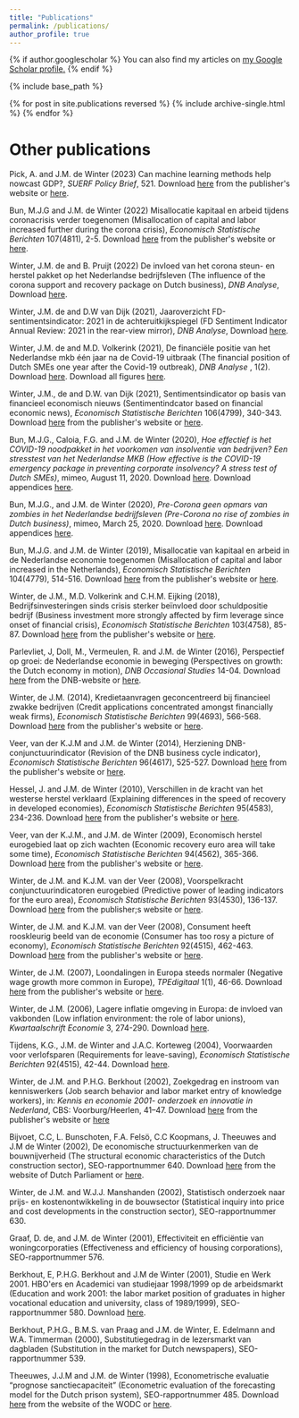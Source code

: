 ```yaml
---
title: "Publications"
permalink: /publications/
author_profile: true
---
```


{% if author.googlescholar %}
  You can also find my articles on <u><a href="{{author.googlescholar}}">my Google Scholar profile</a>.</u>
{% endif %}

{% include base_path %}

{% for post in site.publications reversed %}
  {% include archive-single.html %}
{% endfor %}

Other publications
=====

Pick, A. and J.M. de Winter (2023) Can machine learning methods help nowcast GDP?, <i> SUERF Policy Brief</i>, 521. Download [here](https://www.suerf.org/suer-policy-brief/61267/can-machine-learning-methods-help-nowcast-gdp) from the publisher's website or [here](https://jasperdewinter.github.io/pp/files/SUERF_DeWinterPick2023.pdf).

Bun, M.J.G and J.M. de Winter (2022) Misallocatie kapitaal en arbeid tijdens coronacrisis verder toegenomen (Misallocation of capital and labor increased further during the corona crisis), <i>Economisch Statistische Berichten</i> 107(4811), 2-5. Download [here]() from the publisher's website or [here](https://jasperdewinter.github.io/pp/files/BundeWinter2022.pdf).

Winter, J.M. de and B. Pruijt (2022) De invloed van het corona steun- en herstel pakket op het Nederlandse bedrijfsleven (The influence of the corona support and recovery package on Dutch business), <i> DNB Analyse</i>, Download [here](https://jasperdewinter.github.io/pp/files/WinterPruijt2022.pdf).

Winter, J.M. de and D.W van Dijk (2021), Jaaroverzicht FD-sentimentsindicator: 2021 in de achteruitkijkspiegel (FD Sentiment Indicator Annual Review: 2021 in the rear-view mirror), <i> DNB Analyse</i>, Download [here](https://jasperdewinter.github.io/pp/files/WinterDijk_2021_Jaaroverzicht_FD_Indicator.pdf).

Winter, J.M. de and M.D. Volkerink (2021), De financiële positie van het Nederlandse mkb één jaar na de Covid-19 uitbraak (The financial position of Dutch SMEs one year after the Covid-19 outbreak), <i> DNB Analyse </i>, 1(2). Download [here](https://jasperdewinter.github.io/pp/files/WinterVolkerink_MKB.pdf). Download all figures [here](https://jasperdewinter.github.io/pp/files/WinterVolkerink_MKB.xlsx). 

Winter, J.M., de and D.W. van Dijk (2021), Sentimentsindicator op basis van financieel economisch nieuws (Sentimentindcator based on financial economic news), <i> Economisch Statistische Berichten</i> 106(4799), 340-343. Download [here](https://esb.nu/sentimentsindicator-op-basis-van-financieel-economisch-nieuws/mbk0hdavh7qmfg-ryrem4ji46gi/) from the publisher's website or [here](https://jasperdewinter.github.io/pp/files/DeWintervanDijk_2021.pdf).

Bun, M.J.G., Caloia, F.G. and J.M. de Winter (2020), <i> Hoe effectief is het COVID-19 noodpakket in het voorkomen van insolventie van bedrijven? Een stresstest van het Nederlandse MKB (How effective is the COVID-19 emergency package in preventing corporate insolvency? A stress test of Dutch SMEs)</i>, mimeo, August 11, 2020. Download [here](https://jasperdewinter.github.io/pp/files/MimeoBCW.pdf). Download appendices [here](https://jasperdewinter.github.io/pp/files/MimeoBCW_Appendix.pdf).

Bun, M.J.G., and J.M. de Winter (2020), <i> Pre-Corona geen opmars van zombies in het Nederlandse bedrijfsleven (Pre-Corona no rise of zombies in Dutch business)</i>, mimeo, March 25, 2020. Download [here](https://jasperdewinter.github.io/pp/files/MimeoZombiesBW.pdf). Download appendices [here](https://jasperdewinter.github.io/pp/files/MimeoZombiesBW_Appendix.pdf).

Bun, M.J.G. and J.M. de Winter (2019), Misallocatie van kapitaal en arbeid in de Nederlandse
economie toegenomen (Misallocation of capital and labor increased in the Netherlands), <i>Economisch Statistische Berichten</i> 104(4779), 514-516. Download [here](https://esb.nu/esb/20056399/misallocatie-van-kapitaal-en-arbeid-in-de-nederlandse-economie-toegenomen) from the publisher's website or [here](https://jasperdewinter.github.io/pp/files/DeWinterBun_2019.pdf).

Winter, de J.M., M.D. Volkerink and C.H.M. Eijking (2018), Bedrijfsinvesteringen sinds crisis sterker beïnvloed door schuldpositie bedrijf (Business investment more strongly affected by firm leverage since onset of financial crisis), <i>Economisch Statistische Berichten</i> 103(4758), 85-87. Download [here](https://esb.nu/bedrijfsinvesteringen-sinds-crisis-sterker-beinvloed-door-schuldpositie-bedrijf/toppicojcrzsxik7bekmmdaqxvo/) from the publisher's website or [here](https://jasperdewinter.github.io/pp/files/DeWinterVolkerinkEijking_2018.pdf).

Parlevliet, J, Doll, M., Vermeulen, R. and J.M. de Winter (2016), Perspectief op groei: de Nederlandse economie in beweging (Perspectives on growth: the Dutch economy in motion), <i>DNB Occasional Studies</i> 14-04. Download [here](https://www.dnb.nl/media/o5ml1cgd/201610_nr-_4_-2016-_perspectief_op_groei_de_nederlandse_economie_in_beweging.pdf) from the DNB-website or [here](https://jasperdewinter.github.io/pp/files/201610_nr-_4_-2016-_perspectief_op_groei_de_nederlandse_economie_in_beweging.pdf).

Winter, de J.M. (2014), Kredietaanvragen geconcentreerd bij financieel zwakke bedrijven (Credit applications concentrated amongst financially weak firms), <i>Economisch Statistische Berichten</i> 99(4693), 566-568. Download [here](https://esb.nu/kredietaanvragen-geconcentreerd-bij-financieel-zwakke-mkb-bedrijven/566-568_winter/) from the publisher's website or [here](https://jasperdewinter.github.io/pp/files/DeWinter_2014.pdf).

Veer, van der K.J.M and J.M. de Winter (2014), Herziening DNB-conjunctuurindicator (Revision of the DNB business cycle indicator), <i>Economisch Statistische Berichten</i> 96(4617), 525-527. Download [here](https://esb.nu/herziening-dnb-conjunctuurindicator/editie_pdfs_525veer_tcm445-608607/) from the publisher's website or [here](https://jasperdewinter.github.io/pp/files/VeerDeWinter_2014.pdf).

Hessel, J. and J.M. de Winter (2010), Verschillen in de kracht van het westerse herstel verklaard (Explaining differences in the speed of recovery in developed economies), <i>Economisch Statistische Berichten</i> 95(4583), 234-236. Download [here](https://esb.nu/verschillen-in-de-kracht-van-het-westerse-herstel-verklaard/editie_pdfs_234hessel_tcm445-562607/) from the publisher's website or [here](https://jasperdewinter.github.io/pp/files/HesselDeWinter_2010.pdf).

Veer, van der K.J.M., and J.M. de Winter (2009), Economisch herstel eurogebied laat op zich wachten (Economic recovery euro area will take some time), <i>Economisch Statistische Berichten</i> 94(4562), 365-366. Download [here](https://esb.nu/economisch-herstel-eurogebied-laat-op-zich-wachten/editie_pdfs_365veer_tcm445-514623/) from the publisher's website or [here](https://jasperdewinter.github.io/pp/files/editie_pdfs_365veer_tcm445-514623.pdf).

Winter, de J.M. and K.J.M. van der Veer (2008), Voorspelkracht conjunctuurindicatoren eurogebied (Predictive power of leading indicators for the euro area), <i>Economisch Statistische Berichten</i> 93(4530), 136-137. Download [here](https://esb.nu/voorspelkracht-conjunctuurindicatoren-eurogebied/editie_pdfs_136dewinter_tcm445-399774/) from the publisher;s website or [here](https://jasperdewinter.github.io/pp/files/editie_pdfs_136dewinter_tcm445-399774.pdf).

Winter, de J.M. and K.J.M. van der Veer (2008), Consument heeft rooskleurig beeld van de economie (Consumer has too rosy a picture of economy), <i>Economisch Statistische Berichten</i> 92(4515), 462-463. Download [here](https://esb.nu/consument-heeft-rooskleurig-beeld-van-economie/editie_pdfs_esb_4515_winterveer_tcm445-341273/) from the publisher's website or [here](https://jasperdewinter.github.io/pp/files/DeWinterVeer_2008.pdf).

Winter, de J.M. (2007), Loondalingen in Europa steeds normaler (Negative wage growth more common in Europe), <i>TPEdigitaal</i> 1(1), 46-66. Download [here](https://www.tpedigitaal.nl/sites/default/files/bestand/loondalingen_in_europa_steeds_normaler.pdf) from the publisher's website or [here](https://jasperdewinter.github.io/pp/files/WinterLoondalingen2004.pdf).

Winter, de J.M. (2006), Lagere inflatie omgeving in Europa: de invloed van vakbonden (Low inflation environment: the role of labor unions), <i>Kwartaalschrift Economie</i> 3, 274-290. Download [here](https://jasperdewinter.github.io/pp/files/deWinter2006KE.pdf).

Tijdens, K.G., J.M. de Winter and J.A.C. Korteweg (2004), Voorwaarden voor verlofsparen (Requirements for leave-saving), <i>Economisch Statistische Berichten</i> 92(4515), 42-44. Download [here](https://jasperdewinter.github.io/pp/files/TijdensEtAl2004.pdf).

Winter, de J.M. and P.H.G. Berkhout (2002), Zoekgedrag en instroom van kenniswerkers (Job search behavior and labor market entry of knowledge workers), in: <i>Kennis en economie 2001- onderzoek en innovatie in Nederland</i>, CBS: Voorburg/Heerlen, 41–47. Download [here](https://www.cbs.nl/-/media/imported/documents/2001/50/k-300-2001.pdf) from the publisher's website or [here](https://jasperdewinter.github.io/pp/files/k-300-2001.pdf)

Bijvoet, C.C, L. Bunschoten, F.A. Felsö, C.C Koopmans, J. Theeuwes and J.M de Winter (2002), De economische structuurkenmerken van de bouwnijverheid (The structural economic characteristics of the Dutch construction sector), SEO-rapportnummer 640. Download [here](https://zoek.officielebekendmakingen.nl/kst-28244-8.pdf) from the website of Dutch Parliament or [here](https://jasperdewinter.github.io/pp/files/kst-28244-8.pdf).

Winter, de J.M. and W.J.J. Manshanden (2002), Statistisch onderzoek naar prijs- en kostenontwikkeling in de bouwsector (Statistical inquiry into price and cost developments in the construction sector), SEO-rapportnummer 630.

Graaf, D. de, and J.M. de Winter (2001), Effectiviteit en efficiëntie van woningcorporaties (Effectiveness and efficiency of housing corporations), SEO-rapportnummer 576.

Berkhout, E, P.H.G. Berkhout and J.M de Winter (2001), Studie en Werk 2001. HBO'ers en Academici van studiejaar 1998/1999 op de arbeidsmarkt (Education and work 2001: the labor market position of graduates in higher vocational education and university, class of 1989/1999), SEO-rapportnummer 580. Download [here](https://jasperdewinter.github.io/pp/files/17366_187867.pdf).

Berkhout, P.H.G., B.M.S. van Praag and J.M. de Winter, E. Edelmann and W.A. Timmerman (2000), Substitutiegedrag in de lezersmarkt van dagbladen (Substitution in the market for Dutch newspapers), SEO-rapportnummer 539.

Theeuwes, J.J.M and J.M. de Winter (1998), Econometrische evaluatie “prognose sanctiecapaciteit” (Econometric evaluation of the forecasting model for the Dutch prison system), SEO-rapportnummer 485. Download [here](https://repository.wodc.nl/handle/20.500.12832/2694) from the website of the WODC or [here](https://jasperdewinter.github.io/pp/files/ewb-547596-volledige-tekst_tcm28-75683.pdf).

